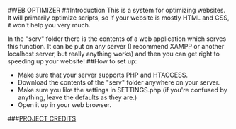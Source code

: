 #WEB OPTIMIZER
##Introduction
This is a system for optimizing websites.  It will primarily optimize scripts, so if your website is mostly HTML and CSS, it won't help you very much.

In the "serv" folder there is the contents of a web application which serves this function.  It can be put on any server (I recommend XAMPP or another localhost server, but really anything works) and then you can get right to speeding up your website!
##How to set up:

- Make sure that your server supports PHP and HTACCESS.
- Download the contents of the "serv" folder anywhere on your server.
- Make sure you like the settings in SETTINGS.php (if you're confused by anything, leave the defaults as they are.)
- Open it up in your web browser.

###[PROJECT CREDITS](CREDITS.md "CREDITS")